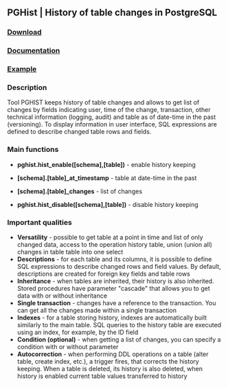 ## PGHist | History of table changes in PostgreSQL

### [Download](https://pghist.org/en/download/) ###
### [Documentation](https://pghist.org/en/documentation/) ### 
### [Example](https://pghist.org/en/#example) ### 

### Description ###

Tool PGHIST keeps history of table changes and allows to get list of changes by fields indicating user, time of the change,
transaction, other technical information (logging, audit) and table as of date-time in the past (versioning).
To display information in user interface, SQL expressions are defined to describe changed table rows and fields.


### Main functions ###
  
*   **pghist.hist\_enable(\[schema\],\[table\])** - enable history keeping 
  
*   **\[schema\].\[table\]\_at\_timestamp** - table at date-time in the past
  
*   **\[schema\].\[table\]\_changes** - list of changes 
  
*   **pghist.hist\_disable(\[schema\],\[table\])** - disable history keeping


### Important qualities ### 

*   **Versatility** - possible to get table at a point in time and list of only changed data, access to the operation history table, union (union all) changes in table table into one select
*   **Descriptions** - for each table and its columns, it is possible to define SQL expressions to describe changed rows and field values. By default, descriptions are created for foreign key fields and table rows
*   **Inheritance** - when tables are inherited, their history is also inherited. Stored procedures have parameter "cascade" that allows you to get data with or without inheritance
*   **Single transaction** - changes have a reference to the transaction. You can get all the changes made within a single transaction
*   **Indexes** - for a table storing history, indexes are automatically built similarly to the main table. SQL queries to the history table are executed using an index, for example, by the ID field
*   **Condition (optional)** - when getting a list of changes, you can specify a condition with or without parameter
*   **Autocorrection** - when performing DDL operations on a table (alter table, create index, etc.), a trigger fires, that corrects the history keeping. When a table is deleted, its history is also deleted, when history is enabled current table values transferred to history
